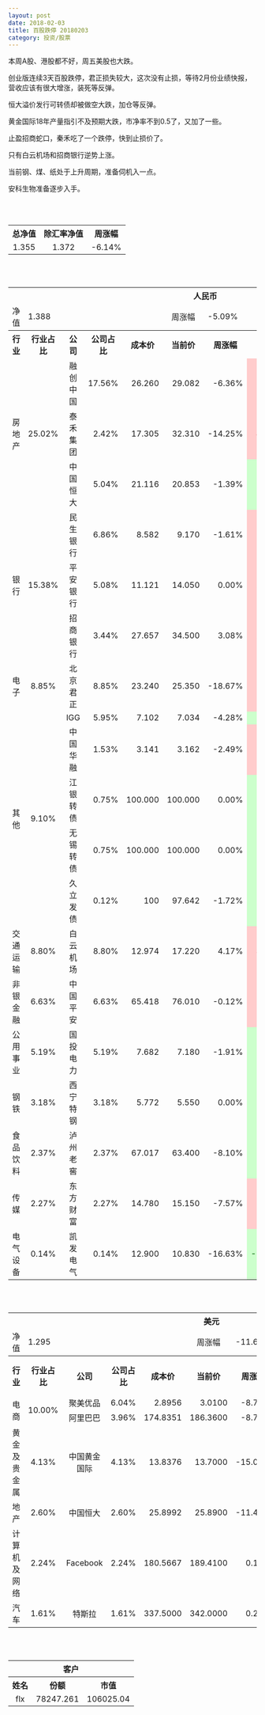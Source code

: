 ```yaml
---
layout: post
date: 2018-02-03
title: 百股跌停 20180203
category: 投资/股票
---
```


本周A股、港股都不好，周五美股也大跌。

创业版连续3天百股跌停，君正损失较大，这次没有止损，等待2月份业绩快报，营收应该有很大增涨，装死等反弹。

恒大溢价发行可转债却被做空大跌，加仓等反弹。

黄金国际18年产量指引不及预期大跌，市净率不到0.5了，又加了一些。

止盈招商蛇口，秦禾吃了一个跌停，快到止损价了。

只有白云机场和招商银行逆势上涨。

当前钢、煤、纸处于上升周期，准备伺机入一点。

安科生物准备逐步入手。

<br/>
<br/>

<table cellspacing="0" border="0">
	<tr>
		<th height="21" align="center"><font face="Noto Sans CJK SC Regular">总净值</font></th>
		<th align="center"><font face="Noto Sans CJK SC Regular">除汇率净值</font></th>
		<th align="center"><font face="Noto Sans CJK SC Regular">周涨幅</font></th>
	</tr>
	<tr>
		<td height="17" align="center" sdval="1.355" sdnum="1033;0;0.000">1.355</td>
		<td align="center" sdval="1.372" sdnum="1033;0;0.000">1.372</td>
		<td align="center" sdval="-0.0614" sdnum="1033;0;0.00%">-6.14%</td>
	</tr>
</table>
<br />
<br />
<table>
	<tr>
		<th colspan="11"  height="21" align="center" valign="middle"><font face="Noto Sans CJK SC Regular">人民币</font></th>
		</tr>
	<tr>
		<td height="17" align="center"><font face="Noto Sans CJK SC Regular">净值</font></td>
		<td colspan="4"  align="left" valign="middle" sdval="1.388" sdnum="1033;">1.388</td>
		<td align="center"><font face="Noto Sans CJK SC Regular">周涨幅</font></td>
		<td colspan="5"  align="left" valign="middle" sdval="-0.0509" sdnum="1033;0;0.00%">-5.09%</td>
		</tr>
	<tr>
		<th height="21" align="center" valign="middle"><font face="Noto Sans CJK SC Regular">行业</font></th>
		<th align="center" valign="middle"><font face="Noto Sans CJK SC Regular">行业占比</font></th>
		<th align="center"><font face="Noto Sans CJK SC Regular">公司</font></th>
		<th align="center"><font face="Noto Sans CJK SC Regular">公司占比</font></th>
		<th align="center"><font face="Noto Sans CJK SC Regular">成本价</font></th>
		<th align="center"><font face="Noto Sans CJK SC Regular">当前价</font></th>
		<th align="center"><font face="Noto Sans CJK SC Regular">周涨幅</font></th>
		<th align="center"><font face="Noto Sans CJK SC Regular">总涨幅</font></th>
		<th align="left"><font face="Noto Sans CJK SC Regular">下一阶梯</font></th>
		<th align="left"><font face="Noto Sans CJK SC Regular">浮动止损价</font></th>
		<th align="center"><font face="Noto Sans CJK SC Regular">止损价</font></th>
	</tr>
	<tr>
		<td rowspan="3"  height="51" align="center" valign="middle"><font face="Noto Sans CJK SC Regular">房地产</font></td>
		<td rowspan="3"  align="center" valign="middle" sdval="0.2502" sdnum="1033;0;0.00%">25.02%</td>
		<td align="center"><font face="Noto Sans CJK SC Regular">融创中国</font></td>
		<td align="right" sdval="0.1756" sdnum="1033;0;0.00%">17.56%</td>
		<td align="right" sdval="26.26" sdnum="1033;0;0.000">26.260</td>
		<td align="right" sdval="29.082" sdnum="1033;0;0.000">29.082</td>
		<td align="right" sdval="-0.0636" sdnum="1033;0;0.00%">-6.36%</td>
		<td align="right" bgcolor="#FFCCCC" sdval="0.106063823305407" sdnum="1033;0;0.00%"><font color="#CC0000">10.61%</font></td>
		<td align="right" sdval="32.825" sdnum="1033;0;0.000">32.825</td>
		<td align="right" sdval="0" sdnum="1033;0;0.000">0.000</td>
		<td align="right" sdval="0" sdnum="1033;0;0.000">0.000</td>
	</tr>
	<tr>
		<td align="center"><font face="Noto Sans CJK SC Regular">泰禾集团</font></td>
		<td align="right" sdval="0.0242" sdnum="1033;0;0.00%">2.42%</td>
		<td align="right" sdval="17.305" sdnum="1033;0;0.000">17.305</td>
		<td align="right" sdval="32.31" sdnum="1033;0;0.000">32.310</td>
		<td align="right" sdval="-0.1425" sdnum="1033;0;0.00%">-14.25%</td>
		<td align="right" bgcolor="#FFCCCC" sdval="0.86569043629009" sdnum="1033;0;0.00%"><font color="#CC0000">86.57%</font></td>
		<td align="right" bgcolor="#CCFFCC" sdval="33.798828125" sdnum="1033;0;0.000"><font color="#006600">33.799</font></td>
		<td align="right" bgcolor="#FFCCCC" sdval="24.8759375" sdnum="1033;0;0.000"><font color="#CC0000">24.876</font></td>
		<td align="right" bgcolor="#FFCCCC" sdval="31.095" sdnum="1033;0;0.000"><font color="#CC0000">31.095</font></td>
	</tr>
	<tr>
		<td align="center"><font face="Noto Sans CJK SC Regular">中国恒大</font></td>
		<td align="right" sdval="0.0504" sdnum="1033;0;0.00%">5.04%</td>
		<td align="right" sdval="21.116" sdnum="1033;0;0.000">21.116</td>
		<td align="right" sdval="20.853" sdnum="1033;0;0.000">20.853</td>
		<td align="right" sdval="-0.0139" sdnum="1033;0;0.00%">-1.39%</td>
		<td align="right" bgcolor="#CCFFCC" sdval="-0.0138550104186399" sdnum="1033;0;0.00%"><font color="#006600">-1.39%</font></td>
		<td align="right" sdval="26.395" sdnum="1033;0;0.000">26.395</td>
		<td align="right" sdval="0" sdnum="1033;0;0.000">0.000</td>
		<td align="right" sdval="0" sdnum="1033;0;0.000">0.000</td>
	</tr>
	<tr>
		<td rowspan="3"  height="51" align="center" valign="middle"><font face="Noto Sans CJK SC Regular">银行</font></td>
		<td rowspan="3"  align="center" valign="middle" sdval="0.1538" sdnum="1033;0;0.00%">15.38%</td>
		<td align="center"><font face="Noto Sans CJK SC Regular">民生银行</font></td>
		<td align="right" sdval="0.0686" sdnum="1033;0;0.00%">6.86%</td>
		<td align="right" sdval="8.582" sdnum="1033;0;0.000">8.582</td>
		<td align="right" sdval="9.17" sdnum="1033;0;0.000">9.170</td>
		<td align="right" sdval="-0.0161" sdnum="1033;0;0.00%">-1.61%</td>
		<td align="right" bgcolor="#FFCCCC" sdval="0.0671154975530177" sdnum="1033;0;0.00%"><font color="#CC0000">6.71%</font></td>
		<td align="right" sdval="10.7275" sdnum="1033;0;0.000">10.728</td>
		<td align="right" sdval="0" sdnum="1033;0;0.000">0.000</td>
		<td align="right" sdval="0" sdnum="1033;0;0.000">0.000</td>
	</tr>
	<tr>
		<td align="center"><font face="Noto Sans CJK SC Regular">平安银行</font></td>
		<td align="right" sdval="0.0508" sdnum="1033;0;0.00%">5.08%</td>
		<td align="right" sdval="11.121" sdnum="1033;0;0.000">11.121</td>
		<td align="right" sdval="14.05" sdnum="1033;0;0.000">14.050</td>
		<td align="right" sdval="0" sdnum="1033;0;0.00%">0.00%</td>
		<td align="right" bgcolor="#FFCCCC" sdval="0.261975595719809" sdnum="1033;0;0.00%"><font color="#CC0000">26.20%</font></td>
		<td align="right" bgcolor="#CCFFCC" sdval="17.3765625" sdnum="1033;0;0.000"><font color="#006600">17.377</font></td>
		<td align="right" bgcolor="#FFCCCC" sdval="12.78915" sdnum="1033;0;0.000"><font color="#CC0000">12.789</font></td>
		<td align="right" bgcolor="#FFCCCC" sdval="12.789" sdnum="1033;0;0.000"><font color="#CC0000">12.789</font></td>
	</tr>
	<tr>
		<td align="center"><font face="Noto Sans CJK SC Regular">招商银行</font></td>
		<td align="right" sdval="0.0344" sdnum="1033;0;0.00%">3.44%</td>
		<td align="right" sdval="27.657" sdnum="1033;0;0.000">27.657</td>
		<td align="right" sdval="34.5" sdnum="1033;0;0.000">34.500</td>
		<td align="right" sdval="0.0308" sdnum="1033;0;0.00%">3.08%</td>
		<td align="right" bgcolor="#FFCCCC" sdval="0.246023798676646" sdnum="1033;0;0.00%"><font color="#CC0000">24.60%</font></td>
		<td align="right" sdval="34.57125" sdnum="1033;0;0.000">34.571</td>
		<td align="right" sdval="0" sdnum="1033;0;0.000">0.000</td>
		<td align="right" sdval="0" sdnum="1033;0;0.000">0.000</td>
	</tr>
	<tr>
		<td height="17" align="center" valign="middle"><font face="Noto Sans CJK SC Regular">电子</font></td>
		<td align="center" valign="middle" sdval="0.0885" sdnum="1033;0;0.00%">8.85%</td>
		<td align="center"><font face="Noto Sans CJK SC Regular">北京君正</font></td>
		<td align="right" sdval="0.0885" sdnum="1033;0;0.00%">8.85%</td>
		<td align="right" sdval="23.24" sdnum="1033;0;0.000">23.240</td>
		<td align="right" sdval="25.35" sdnum="1033;0;0.000">25.350</td>
		<td align="right" sdval="-0.1867" sdnum="1033;0;0.00%">-18.67%</td>
		<td align="right" bgcolor="#FFCCCC" sdval="0.0893917383820999" sdnum="1033;0;0.00%"><font color="#CC0000">8.94%</font></td>
		<td align="right" sdval="29.05" sdnum="1033;0;0.000">29.050</td>
		<td align="right" sdval="0" sdnum="1033;0;0.000">0.000</td>
		<td align="right" sdval="0" sdnum="1033;0;0.000">0.000</td>
	</tr>
	<tr>
		<td rowspan="5"  height="85" align="center" valign="middle"><font face="Noto Sans CJK SC Regular">其他</font></td>
		<td rowspan="5"  align="center" valign="middle" sdval="0.091" sdnum="1033;0;0.00%">9.10%</td>
		<td align="center">IGG</td>
		<td align="right" sdval="0.0595" sdnum="1033;0;0.00%">5.95%</td>
		<td align="right" sdval="7.102" sdnum="1033;0;0.000">7.102</td>
		<td align="right" sdval="7.034" sdnum="1033;0;0.000">7.034</td>
		<td align="right" sdval="-0.0428" sdnum="1033;0;0.00%">-4.28%</td>
		<td align="right" bgcolor="#CCFFCC" sdval="-0.0109747676710787" sdnum="1033;0;0.00%"><font color="#006600">-1.10%</font></td>
		<td align="right" sdval="8.8775" sdnum="1033;0;0.000">8.878</td>
		<td align="right" sdval="0" sdnum="1033;0;0.000">0.000</td>
		<td align="right" sdval="0" sdnum="1033;0;0.000">0.000</td>
	</tr>
	<tr>
		<td align="center"><font face="Noto Sans CJK SC Regular">中国华融</font></td>
		<td align="right" sdval="0.0153" sdnum="1033;0;0.00%">1.53%</td>
		<td align="right" sdval="3.141" sdnum="1033;0;0.000">3.141</td>
		<td align="right" sdval="3.162" sdnum="1033;0;0.000">3.162</td>
		<td align="right" sdval="-0.0249" sdnum="1033;0;0.00%">-2.49%</td>
		<td align="right" bgcolor="#FFCCCC" sdval="0.00528576886341914" sdnum="1033;0;0.00%"><font color="#CC0000">0.53%</font></td>
		<td align="right" sdval="3.92625" sdnum="1033;0;0.000">3.926</td>
		<td align="right" sdval="0" sdnum="1033;0;0.000">0.000</td>
		<td align="right" sdval="0" sdnum="1033;0;0.000">0.000</td>
	</tr>
	<tr>
		<td align="center"><font face="Noto Sans CJK SC Regular"> 江银转债</font></td>
		<td align="right" sdval="0.0075" sdnum="1033;0;0.00%">0.75%</td>
		<td align="right" sdval="100" sdnum="1033;0;0.000">100.000</td>
		<td align="right" sdval="100" sdnum="1033;0;0.000">100.000</td>
		<td align="right" sdval="0" sdnum="1033;0;0.00%">0.00%</td>
		<td align="right" bgcolor="#CCFFCC" sdval="-0.00140000000000007" sdnum="1033;0;0.00%"><font color="#006600">-0.14%</font></td>
		<td align="right" sdval="125" sdnum="1033;0;0.000">125.000</td>
		<td align="right" sdval="0" sdnum="1033;0;0.000">0.000</td>
		<td align="right" sdval="0" sdnum="1033;0;0.000">0.000</td>
	</tr>
	<tr>
		<td align="center"><font face="Noto Sans CJK SC Regular">无锡转债</font></td>
		<td align="right" sdval="0.0075" sdnum="1033;0;0.00%">0.75%</td>
		<td align="right" sdval="100" sdnum="1033;0;0.000">100.000</td>
		<td align="right" sdval="100" sdnum="1033;0;0.000">100.000</td>
		<td align="right" sdval="0" sdnum="1033;0;0.00%">0.00%</td>
		<td align="right" bgcolor="#CCFFCC" sdval="-0.00140000000000007" sdnum="1033;0;0.00%"><font color="#006600">-0.14%</font></td>
		<td align="right" sdval="125" sdnum="1033;0;0.000">125.000</td>
		<td align="right" sdval="0" sdnum="1033;0;0.000">0.000</td>
		<td align="right" sdval="0" sdnum="1033;0;0.000">0.000</td>
	</tr>
	<tr>
		<td align="center"><font face="Noto Sans CJK SC Regular">久立发债</font></td>
		<td align="right" sdval="0.0012" sdnum="1033;0;0.00%">0.12%</td>
		<td align="right" sdval="100" sdnum="1033;">100</td>
		<td align="right" sdval="97.642" sdnum="1033;">97.642</td>
		<td align="right" sdval="-0.0172" sdnum="1033;0;0.00%">-1.72%</td>
		<td align="right" bgcolor="#CCFFCC" sdval="-0.0249800000000001" sdnum="1033;0;0.00%"><font color="#006600">-2.50%</font></td>
		<td align="right" sdval="125" sdnum="1033;0;0.000">125.000</td>
		<td align="right" sdval="0" sdnum="1033;0;0.000">0.000</td>
		<td align="right" sdval="0" sdnum="1033;0;0.000">0.000</td>
	</tr>
	<tr>
		<td height="17" align="center" valign="middle"><font face="Noto Sans CJK SC Regular"> 交通运输</font></td>
		<td align="center" valign="middle" sdval="0.088" sdnum="1033;0;0.00%">8.80%</td>
		<td align="center"><font face="Noto Sans CJK SC Regular">白云机场</font></td>
		<td align="right" sdval="0.088" sdnum="1033;0;0.00%">8.80%</td>
		<td align="right" sdval="12.974" sdnum="1033;0;0.000">12.974</td>
		<td align="right" sdval="17.22" sdnum="1033;0;0.000">17.220</td>
		<td align="right" sdval="0.0417" sdnum="1033;0;0.00%">4.17%</td>
		<td align="right" bgcolor="#FFCCCC" sdval="0.325869924464313" sdnum="1033;0;0.00%"><font color="#CC0000">32.59%</font></td>
		<td align="right" bgcolor="#CCFFCC" sdval="20.271875" sdnum="1033;0;0.000"><font color="#006600">20.272</font></td>
		<td align="right" bgcolor="#FFCCCC" sdval="14.9201" sdnum="1033;0;0.000"><font color="#CC0000">14.920</font></td>
		<td align="right" bgcolor="#FFCCCC" sdval="14.92" sdnum="1033;0;0.000"><font color="#CC0000">14.920</font></td>
	</tr>
	<tr>
		<td height="17" align="center" valign="middle"><font face="Noto Sans CJK SC Regular">非银金融</font></td>
		<td align="center" valign="middle" sdval="0.0663" sdnum="1033;0;0.00%">6.63%</td>
		<td align="center"><font face="Noto Sans CJK SC Regular">中国平安</font></td>
		<td align="right" sdval="0.0663" sdnum="1033;0;0.00%">6.63%</td>
		<td align="right" sdval="65.418" sdnum="1033;0;0.000">65.418</td>
		<td align="right" sdval="76.01" sdnum="1033;0;0.000">76.010</td>
		<td align="right" sdval="-0.0012" sdnum="1033;0;0.00%">-0.12%</td>
		<td align="right" bgcolor="#FFCCCC" sdval="0.160512623436974" sdnum="1033;0;0.00%"><font color="#CC0000">16.05%</font></td>
		<td align="right" sdval="81.7725" sdnum="1033;0;0.000">81.773</td>
		<td align="right" sdval="0" sdnum="1033;0;0.000">0.000</td>
		<td align="right" bgcolor="#FFCCCC" sdval="60.18" sdnum="1033;0;0.000"><font color="#CC0000">60.180</font></td>
	</tr>
	<tr>
		<td height="17" align="center"><font face="Noto Sans CJK SC Regular">公用事业</font></td>
		<td align="center" valign="middle" sdval="0.0519" sdnum="1033;0;0.00%">5.19%</td>
		<td align="center"><font face="Noto Sans CJK SC Regular">国投电力</font></td>
		<td align="right" sdval="0.0519" sdnum="1033;0;0.00%">5.19%</td>
		<td align="right" sdval="7.682" sdnum="1033;0;0.000">7.682</td>
		<td align="right" sdval="7.18" sdnum="1033;0;0.000">7.180</td>
		<td align="right" sdval="-0.0191" sdnum="1033;0;0.00%">-1.91%</td>
		<td align="right" bgcolor="#CCFFCC" sdval="-0.0667475657380892" sdnum="1033;0;0.00%"><font color="#006600">-6.67%</font></td>
		<td align="right" sdval="9.6025" sdnum="1033;0;0.000">9.603</td>
		<td align="right" sdval="0" sdnum="1033;0;0.000">0.000</td>
		<td align="right" sdval="0" sdnum="1033;0;0.000">0.000</td>
	</tr>
	<tr>
		<td height="17" align="center"><font face="Noto Sans CJK SC Regular">钢铁</font></td>
		<td align="center" valign="middle" sdval="0.0318" sdnum="1033;0;0.00%">3.18%</td>
		<td align="center"><font face="Noto Sans CJK SC Regular">西宁特钢</font></td>
		<td align="right" sdval="0.0318" sdnum="1033;0;0.00%">3.18%</td>
		<td align="right" sdval="5.772" sdnum="1033;0;0.000">5.772</td>
		<td align="right" sdval="5.55" sdnum="1033;0;0.000">5.550</td>
		<td align="right" sdval="0" sdnum="1033;0;0.00%">0.00%</td>
		<td align="right" bgcolor="#CCFFCC" sdval="-0.0398615384615386" sdnum="1033;0;0.00%"><font color="#006600">-3.99%</font></td>
		<td align="right" sdval="7.215" sdnum="1033;0;0.000">7.215</td>
		<td align="right" sdval="0" sdnum="1033;0;0.000">0.000</td>
		<td align="right" sdval="0" sdnum="1033;0;0.000">0.000</td>
	</tr>
	<tr>
		<td height="17" align="center"><font face="Noto Sans CJK SC Regular">食品饮料</font></td>
		<td align="center" valign="middle" sdval="0.0237" sdnum="1033;0;0.00%">2.37%</td>
		<td align="center"><font face="Noto Sans CJK SC Regular">泸州老窖</font></td>
		<td align="right" sdval="0.0237" sdnum="1033;0;0.00%">2.37%</td>
		<td align="right" sdval="67.017" sdnum="1033;0;0.000">67.017</td>
		<td align="right" sdval="63.4" sdnum="1033;0;0.000">63.400</td>
		<td align="right" sdval="-0.081" sdnum="1033;0;0.00%">-8.10%</td>
		<td align="right" bgcolor="#CCFFCC" sdval="-0.055371380396019" sdnum="1033;0;0.00%"><font color="#006600">-5.54%</font></td>
		<td align="right" sdval="83.77125" sdnum="1033;0;0.000">83.771</td>
		<td align="right" sdval="0" sdnum="1033;0;0.000">0.000</td>
		<td align="right" sdval="0" sdnum="1033;0;0.000">0.000</td>
	</tr>
	<tr>
		<td height="17" align="center"><font face="Noto Sans CJK SC Regular">传媒</font></td>
		<td align="center" valign="middle" sdval="0.0227" sdnum="1033;0;0.00%">2.27%</td>
		<td align="center"><font face="Noto Sans CJK SC Regular">东方财富</font></td>
		<td align="right" sdval="0.0227" sdnum="1033;0;0.00%">2.27%</td>
		<td align="right" sdval="14.78" sdnum="1033;0;0.000">14.780</td>
		<td align="right" sdval="15.15" sdnum="1033;0;0.000">15.150</td>
		<td align="right" sdval="-0.0757" sdnum="1033;0;0.00%">-7.57%</td>
		<td align="right" bgcolor="#FFCCCC" sdval="0.0236338294993235" sdnum="1033;0;0.00%"><font color="#CC0000">2.36%</font></td>
		<td align="right" sdval="18.475" sdnum="1033;0;0.000">18.475</td>
		<td align="right" sdval="0" sdnum="1033;0;0.000">0.000</td>
		<td align="right" sdval="0" sdnum="1033;0;0.000">0.000</td>
	</tr>
	<tr>
		<td height="17" align="center"><font face="Noto Sans CJK SC Regular">电气设备</font></td>
		<td align="center" valign="middle" sdval="0.0014" sdnum="1033;0;0.00%">0.14%</td>
		<td align="center"><font face="Noto Sans CJK SC Regular">凯发电气</font></td>
		<td align="right" sdval="0.0014" sdnum="1033;0;0.00%">0.14%</td>
		<td align="right" sdval="12.9" sdnum="1033;0;0.000">12.900</td>
		<td align="right" sdval="10.83" sdnum="1033;0;0.000">10.830</td>
		<td align="right" sdval="-0.1663" sdnum="1033;0;0.00%">-16.63%</td>
		<td align="right" bgcolor="#CCFFCC" sdval="-0.16186511627907" sdnum="1033;0;0.00%"><font color="#006600">-16.19%</font></td>
		<td align="right" sdval="16.125" sdnum="1033;0;0.000">16.125</td>
		<td align="right" sdval="0" sdnum="1033;0;0.000">0.000</td>
		<td align="right" sdval="0" sdnum="1033;0;0.000">0.000</td>
	</tr>
</table>
<br />
<br />
<table>
	<tr>
		<th colspan="11"  height="21" align="center" valign="middle"><font face="Noto Sans CJK SC Regular">美元</font></th>
		</tr>
	<tr>
		<td height="17" align="center"><font face="Noto Sans CJK SC Regular">净值</font></td>
		<td colspan="4"  align="left" valign="middle" sdval="1.295" sdnum="1033;">1.295</td>
		<td align="center"><font face="Noto Sans CJK SC Regular">周涨幅</font></td>
		<td colspan="5"  align="left" valign="middle" sdval="-0.116" sdnum="1033;0;0.00%">-11.60%</td>
		</tr>
	<tr>
		<th height="21" align="center" valign="middle"><font face="Noto Sans CJK SC Regular">行业</font></th>
		<th align="center" valign="middle"><font face="Noto Sans CJK SC Regular">行业占比</font></th>
		<th align="center"><font face="Noto Sans CJK SC Regular">公司</font></th>
		<th align="center"><font face="Noto Sans CJK SC Regular">公司占比</font></th>
		<th align="center"><font face="Noto Sans CJK SC Regular">成本价</font></th>
		<th align="center"><font face="Noto Sans CJK SC Regular">当前价</font></th>
		<th align="center"><font face="Noto Sans CJK SC Regular">周涨幅</font></th>
		<th align="center"><font face="Noto Sans CJK SC Regular">总涨幅</font></th>
		<th align="left"><font face="Noto Sans CJK SC Regular">下一阶梯</font></th>
		<th align="left"><font face="Noto Sans CJK SC Regular">浮动止损价</font></th>
		<th align="center"><font face="Noto Sans CJK SC Regular">止损价</font></th>
	</tr>
	<tr>
		<td rowspan="2"  height="34" align="center" valign="middle"><font face="Noto Sans CJK SC Regular">电商</font></td>
		<td rowspan="2"  align="center" valign="middle" sdval="0.1" sdnum="1033;0;0.00%">10.00%</td>
		<td align="center" sdnum="1033;0;0.00%"><font face="Noto Sans CJK SC Regular">聚美优品</font></td>
		<td align="right" sdval="0.0604" sdnum="1033;0;0.00%">6.04%</td>
		<td align="right" sdval="2.8956" sdnum="1033;0;0.0000">2.8956</td>
		<td align="right" sdval="3.01" sdnum="1033;0;0.0000">3.0100</td>
		<td align="right" sdval="-0.0876" sdnum="1033;0;0.00%">-8.76%</td>
		<td align="right" bgcolor="#FFCCCC" sdval="0.0381082193673159" sdnum="1033;0;0.00%"><font color="#CC0000">3.81%</font></td>
		<td align="right" sdval="3.6195" sdnum="1033;0;0.000">3.620</td>
		<td align="right" sdval="0" sdnum="1033;0;0.000">0.000</td>
		<td align="right" sdval="0" sdnum="1033;0;0.000">0.000</td>
	</tr>
	<tr>
		<td align="center" sdnum="1033;0;0.00%"><font face="Noto Sans CJK SC Regular">阿里巴巴</font></td>
		<td align="right" sdval="0.0396" sdnum="1033;0;0.00%">3.96%</td>
		<td align="right" sdval="174.8351" sdnum="1033;0;0.0000">174.8351</td>
		<td align="right" sdval="186.36" sdnum="1033;0;0.0000">186.3600</td>
		<td align="right" sdval="-0.0873" sdnum="1033;0;0.00%">-8.73%</td>
		<td align="right" bgcolor="#FFCCCC" sdval="0.0645186856643774" sdnum="1033;0;0.00%"><font color="#CC0000">6.45%</font></td>
		<td align="right" sdval="218.543875" sdnum="1033;0;0.000">218.544</td>
		<td align="right" sdval="0" sdnum="1033;0;0.000">0.000</td>
		<td align="right" sdval="0" sdnum="1033;0;0.000">0.000</td>
	</tr>
	<tr>
		<td height="17" align="center"><font face="Noto Sans CJK SC Regular">黄金及贵金属</font></td>
		<td align="center" sdval="0.0413" sdnum="1033;0;0.00%">4.13%</td>
		<td align="center" sdnum="1033;0;0.00%"><font face="Noto Sans CJK SC Regular">中国黄金国际</font></td>
		<td align="right" sdval="0.0413" sdnum="1033;0;0.00%">4.13%</td>
		<td align="right" sdval="13.8376" sdnum="1033;0;0.0000">13.8376</td>
		<td align="right" sdval="13.7" sdnum="1033;0;0.0000">13.7000</td>
		<td align="right" sdval="-0.1501" sdnum="1033;0;0.00%">-15.01%</td>
		<td align="right" bgcolor="#CCFFCC" sdval="-0.0113439209111408" sdnum="1033;0;0.00%"><font color="#006600">-1.13%</font></td>
		<td align="right" sdval="17.297" sdnum="1033;0;0.000">17.297</td>
		<td align="right" sdval="0" sdnum="1033;0;0.000">0.000</td>
		<td align="right" sdval="0" sdnum="1033;0;0.000">0.000</td>
	</tr>
	<tr>
		<td height="17" align="center" valign="middle"><font face="Noto Sans CJK SC Regular">地产</font></td>
		<td align="center" sdval="0.026" sdnum="1033;0;0.00%">2.60%</td>
		<td align="center" sdnum="1033;0;0.00%"><font face="Noto Sans CJK SC Regular">中国恒大</font></td>
		<td align="right" sdval="0.026" sdnum="1033;0;0.00%">2.60%</td>
		<td align="right" sdval="25.8992" sdnum="1033;0;0.0000">25.8992</td>
		<td align="right" sdval="25.89" sdnum="1033;0;0.0000">25.8900</td>
		<td align="right" sdval="-0.1147" sdnum="1033;0;0.00%">-11.47%</td>
		<td align="right" bgcolor="#CCFFCC" sdval="-0.00175522332736155" sdnum="1033;0;0.00%"><font color="#006600">-0.18%</font></td>
		<td align="right" sdval="32.374" sdnum="1033;0;0.000">32.374</td>
		<td align="right" sdval="0" sdnum="1033;0;0.000">0.000</td>
		<td align="right" sdval="0" sdnum="1033;0;0.000">0.000</td>
	</tr>
	<tr>
		<td height="17" align="center"><font face="Noto Sans CJK SC Regular">计算机及网络</font></td>
		<td align="center" sdval="0.0224" sdnum="1033;0;0.00%">2.24%</td>
		<td align="center" sdnum="1033;0;0.00%">Facebook</td>
		<td align="right" sdval="0.0224" sdnum="1033;0;0.00%">2.24%</td>
		<td align="right" sdval="180.5667" sdnum="1033;0;0.0000">180.5667</td>
		<td align="right" sdval="189.41" sdnum="1033;0;0.0000">189.4100</td>
		<td align="right" sdval="0.0015" sdnum="1033;0;0.00%">0.15%</td>
		<td align="right" bgcolor="#FFCCCC" sdval="0.0475752540197056" sdnum="1033;0;0.00%"><font color="#CC0000">4.76%</font></td>
		<td align="right" sdval="225.708375" sdnum="1033;0;0.000">225.708</td>
		<td align="right" sdval="0" sdnum="1033;0;0.000">0.000</td>
		<td align="right" sdval="0" sdnum="1033;0;0.000">0.000</td>
	</tr>
	<tr>
		<td height="17" align="center"><font face="Noto Sans CJK SC Regular">汽车</font></td>
		<td align="center" sdval="0.0161" sdnum="1033;0;0.00%">1.61%</td>
		<td align="center" sdnum="1033;0;0.00%"><font face="Noto Sans CJK SC Regular">特斯拉</font></td>
		<td align="right" sdval="0.0161" sdnum="1033;0;0.00%">1.61%</td>
		<td align="right" sdval="337.5" sdnum="1033;0;0.0000">337.5000</td>
		<td align="right" sdval="342" sdnum="1033;0;0.0000">342.0000</td>
		<td align="right" sdval="0.0026" sdnum="1033;0;0.00%">0.26%</td>
		<td align="right" bgcolor="#FFCCCC" sdval="0.0119333333333334" sdnum="1033;0;0.00%"><font color="#CC0000">1.19%</font></td>
		<td align="right" sdval="421.875" sdnum="1033;0;0.000">421.875</td>
		<td align="right" sdval="0" sdnum="1033;0;0.000">0.000</td>
		<td align="right" sdval="0" sdnum="1033;0;0.000">0.000</td>
	</tr>
</table>
<br />
<br />
<table>
	<tr>
		<th colspan="11"  height="21" align="center" valign="middle"><font face="Noto Sans CJK SC Regular">客户</font></th>
		</tr>
	<tr>
		<th height="21" align="center"><font face="Noto Sans CJK SC Regular">姓名</font></th>
		<th align="center"><font face="Noto Sans CJK SC Regular">份额</font></th>
		<th align="center"><font face="Noto Sans CJK SC Regular">市值</font></th>
	</tr>
	<tr>
		<td height="17" align="center">flx</td>
		<td align="center" sdval="78247.261" sdnum="1033;">78247.261</td>
		<td align="center" sdval="106025.038655" sdnum="1033;0;0.00">106025.04</td>
	</tr>
</table>
